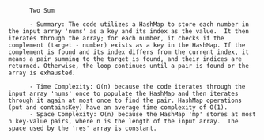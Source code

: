 
          Two Sum

          - Summary: The code utilizes a HashMap to store each number in the input array 'nums' as a key and its index as the value.  It then iterates through the array; for each number, it checks if the complement (target - number) exists as a key in the HashMap. If the complement is found and its index differs from the current index, it means a pair summing to the target is found, and their indices are returned. Otherwise, the loop continues until a pair is found or the array is exhausted.

          - Time Complexity: O(n) because the code iterates through the input array 'nums' once to populate the HashMap and then iterates through it again at most once to find the pair. HashMap operations (put and containsKey) have an average time complexity of O(1).
          - Space Complexity: O(n) because the HashMap 'mp' stores at most n key-value pairs, where n is the length of the input array.  The space used by the 'res' array is constant.
          